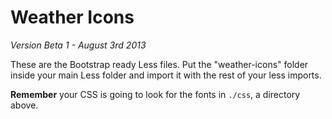 # Weather Icons
*Version Beta 1 - August 3rd 2013*

These are the Bootstrap ready Less files. Put the "weather-icons" folder inside your main Less folder and import it with the rest of your less imports.

**Remember** your CSS is going to look for the fonts in `./css`, a directory above. 